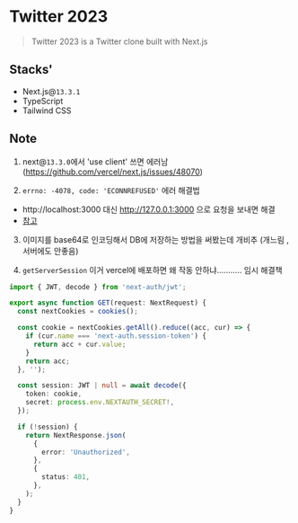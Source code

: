 # Twitter 2023

> Twitter 2023 is a Twitter clone built with Next.js

## Stacks'

- Next.js@`13.3.1`
- TypeScript
- Tailwind CSS

## Note

1. next@`13.3.0`에서 'use client' 쓰면 에러남 (https://github.com/vercel/next.js/issues/48070)

2. `errno: -4078, code: 'ECONNREFUSED'` 에러 해결법

- http://localhost:3000 대신 http://127.0.0.1:3000 으로 요청을 보내면 해결
- [참고](https://stackoverflow.com/questions/75115516/connection-refused-from-nextjs-api-incremental-static-regeneration-calls)

3. 이미지를 base64로 인코딩해서 DB에 저장하는 방법을 써봤는데 개비추 (개느림 , 서버에도 안좋음)

4. `getServerSession` 이거 vercel에 배포하면 왜 작동 안하냐........... 임시 해결책

```ts
import { JWT, decode } from 'next-auth/jwt';

export async function GET(request: NextRequest) {
  const nextCookies = cookies();

  const cookie = nextCookies.getAll().reduce((acc, cur) => {
    if (cur.name === 'next-auth.session-token') {
      return acc + cur.value;
    }
    return acc;
  }, '');

  const session: JWT | null = await decode({
    token: cookie,
    secret: process.env.NEXTAUTH_SECRET!,
  });

  if (!session) {
    return NextResponse.json(
      {
        error: 'Unauthorized',
      },
      {
        status: 401,
      },
    );
  }
}
```
